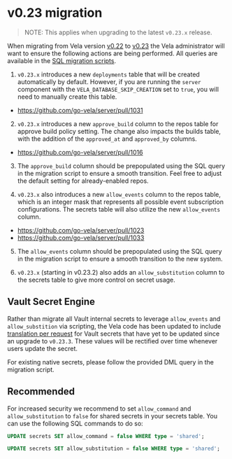 # v0.23 migration

> NOTE: This applies when upgrading to the latest `v0.23.x` release.

When migrating from Vela version [v0.22](../../releases/v0.22.md) to [v0.23](../../releases/v0.23.md) the Vela
administrator will want to ensure the following actions are being performed. All queries are available in the [SQL migration scripts](./scripts/).

1. `v0.23.x` introduces a new `deployments` table that will be created automatically by default. However, if you are running the `server` component with the `VELA_DATABASE_SKIP_CREATION` set to `true`, you will need to manually create this table. 

  - https://github.com/go-vela/server/pull/1031


2. `v0.23.x` introduces a new `approve_build` column to the repos table for approve build policy setting. The change also impacts the builds table, with the addition of the `approved_at` and `approved_by` columns.

  - https://github.com/go-vela/server/pull/1016

3. The `approve_build` column should be prepopulated using the SQL query in the migration script to ensure a smooth transition. Feel free to adjust the default setting for already-enabled repos.


4. `v0.23.x` also introduces a new `allow_events` column to the repos table, which is an integer mask that represents all possible event subscription configurations. The secrets table will also utilize the new `allow_events` column. 

  - https://github.com/go-vela/server/pull/1023
  - https://github.com/go-vela/server/pull/1033

5. The `allow_events` column should be prepopulated using the SQL query in the migration script to ensure a smooth transition to the new system.

6. `v0.23.x` (starting in v0.23.2) also adds an `allow_substitution` column to the secrets table to give more control on secret usage.

## Vault Secret Engine

Rather than migrate all Vault internal secrets to leverage `allow_events` and `allow_substition` via scripting, the Vela code has been updated to include [translation per request](https://github.com/go-vela/server/pull/1086) for Vault secrets that have yet to be updated since an upgrade to `v0.23.3`. These values will be rectified over time whenever users update the secret.

For existing native secrets, please follow the provided DML query in the migration script.

## Recommended

For increased security we recommend to set `allow_command` and `allow_substitution` to `false` for shared secrets in your secrets table. You can use the following SQL commands to do so:

```sql
UPDATE secrets SET allow_command = false WHERE type = 'shared';
```

```sql
UPDATE secrets SET allow_substitution = false WHERE type = 'shared';
```
